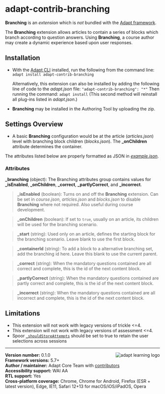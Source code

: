 # adapt-contrib-branching

**Branching** is an *extension* which is *not* bundled with the [Adapt framework](https://github.com/adaptlearning/adapt_framework).

The **Branching** extension allows articles to contain a series of blocks which branch according to question answers. Using **Branching**, a course author may create a dynamic experience based upon user responses.

## Installation

* With the [Adapt CLI](https://github.com/adaptlearning/adapt-cli) installed, run the following from the command line:
`adapt install adapt-contrib-branching`

    Alternatively, this extension can also be installed by adding the following line of code to the *adapt.json* file:
    `"adapt-contrib-branching": "*"`
    Then running the command:
    `adapt install`
    (This second method will reinstall all plug-ins listed in *adapt.json*.)

* **Branching** may be installed in the Authoring Tool by uploading the zip.

## Settings Overview

- A basic **Branching** configuration would be at the article (*articles.json*) level with branching block children (*blocks.json*). The **\_onChildren** attribute determines the container.

The attributes listed below are properly formatted as JSON in [*example.json*](https://github.com/adaptlearning/adapt-contrib-branching/blob/master/example.json).

### Attributes

**\_branching** (object): The Branching attributes group contains values for **\_isEnabled**, **\_onChildren**, **\_correct**, **\_partlyCorrect**, and **\_incorrect**.

>**\_isEnabled** (boolean):  Turns on and off the **Branching** extension. Can be set in *course.json*, *articles.json* and *blocks.json* to disable **Branching** where not required. Also useful during course development.

>**\_onChildren** (boolean):  If set to `true`, usually on an article, its children will be used for the branching scenario.

>**\_start** (string):  Used only on an article, defines the starting block for the branching scenario. Leave blank to use the first block.

>**\_containerId** (string):  To add a block to a alternative branching set, add the branching id here. Leave this blank to use the current parent.

>**\_correct** (string):  When the mandatory questions contained are all correct and complete, this is the id of the next content block.

>**\_partlyCorrect** (string):  When the mandatory questions contained are partly correct and complete, this is the id of the next content block.

>**\_incorrect** (string):  When the mandatory questions contained are all incorrect and complete, this is the id of the next content block.

## Limitations

* This extension will not work with legacy versions of trickle <=4.  
* This extension will not work with legacy versions of assessment <=4.  
* Spoor [`_shouldStoreAttempts`](https://github.com/adaptlearning/adapt-contrib-spoor#_shouldstoreattempts-boolean) should be set to true to retain the user selections across sessions

----------------------------
**Version number:**  0.1.0  <a href="https://community.adaptlearning.org/" target="_blank"><img src="https://github.com/adaptlearning/documentation/blob/master/04_wiki_assets/plug-ins/images/adapt-logo-mrgn-lft.jpg" alt="adapt learning logo" align="right"></a>  
**Framework versions:**  5.7+  
**Author / maintainer:** Adapt Core Team with [contributors](https://github.com/adaptlearning/adapt-contrib-trickle/graphs/contributors)  
**Accessibility support:** WAI AA  
**RTL support:** Yes  
**Cross-platform coverage:** Chrome, Chrome for Android, Firefox (ESR + latest version), Edge, IE11, Safari 12+13 for macOS/iOS/iPadOS, Opera  
